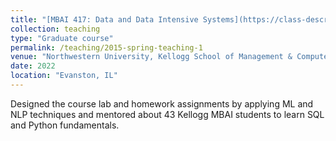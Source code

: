 ```yaml
---
title: "[MBAI 417: Data and Data Intensive Systems](https://class-descriptions.northwestern.edu/4850/MEAS/MBAI/29275)"
collection: teaching
type: "Graduate course"
permalink: /teaching/2015-spring-teaching-1
venue: "Northwestern University, Kellogg School of Management & Computer Science Department"
date: 2022
location: "Evanston, IL"
---
```


 Designed the course lab and homework assignments by applying ML and NLP techniques and mentored about 43 Kellogg MBAI students to learn SQL and Python fundamentals.

